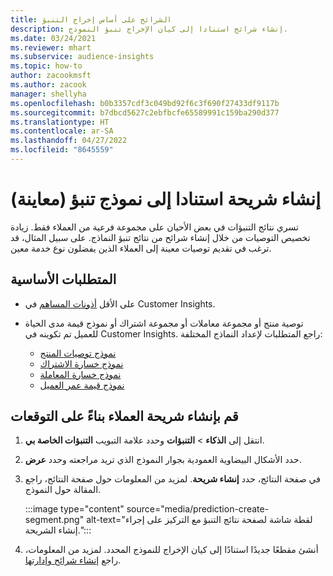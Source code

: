 ```yaml
---
title: الشرائح على أساس إخراج التنبؤ
description: إنشاء شرائح استنادا إلى كيان الإخراج تنبؤ النموذج.
ms.date: 03/24/2021
ms.reviewer: mhart
ms.subservice: audience-insights
ms.topic: how-to
author: zacookmsft
ms.author: zacook
manager: shellyha
ms.openlocfilehash: b0b3357cdf3c049bd92f6c3f690f27433df9117b
ms.sourcegitcommit: b7dbcd5627c2ebfbcfe65589991c159ba290d377
ms.translationtype: HT
ms.contentlocale: ar-SA
ms.lasthandoff: 04/27/2022
ms.locfileid: "8645559"
---
```

# <a name="create-a-segment-based-on-a-prediction-model-preview"></a>إنشاء شريحة استنادا إلى نموذج تنبؤ (معاينة)

تسري نتائج التنبؤات في بعض الأحيان على مجموعة فرعية من العملاء فقط. زيادة تخصيص التوصيات من خلال إنشاء شرائح من نتائج تنبؤ النماذج. على سبيل المثال، قد ترغب في تقديم توصيات معينة إلى العملاء الذين يفضلون نوع خدمة معين. 

## <a name="prerequisites"></a>المتطلبات الأساسية

- على الأقل [أذونات المساهم](permissions.md) في Customer Insights.

- توصية منتج أو مجموعة معاملات أو مجموعة اشتراك أو نموذج قيمة مدى الحياة للعميل تم تكوينه في Customer Insights. راجع المتطلبات لإعداد النماذج المختلفة:

  - [نموذج توصيات المنتج](predict-product-recommendation.md)
  - [نموذج خسارة الاشتراك](predict-subscription-churn.md)
  - [نموذج خسارة المعاملة](predict-transactional-churn.md)
  - [نموذج قيمة عمر العميل](predict-customer-lifetime-value.md)

## <a name="create-a-customer-segment-based-on-predictions"></a>قم بإنشاء شريحة العملاء بناءً على التوقعات

1. انتقل إلى **الذكاء** > **التنبؤات** وحدد علامة التبويب **التنبؤات الخاصة بي‬**.

1. حدد الأشكال البيضاوية العمودية بجوار النموذج الذي تريد مراجعته وحدد **عرض**.

1. في صفحة النتائج، حدد **إنشاء شريحة**. لمزيد من المعلومات حول صفحة النتائج، راجع المقالة حول النموذج.

   :::image type="content" source="media/prediction-create-segment.png" alt-text="لقطة شاشة لصفحة نتائج التنبؤ مع التركيز على إجراء إنشاء الشريحة.":::

1. أنشئ مقطعًا جديدًا استنادًا إلى كيان الإخراج للنموذج المحدد. لمزيد من المعلومات، راجع [إنشاء شرائح وإدارتها](segments.md).